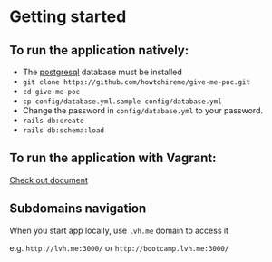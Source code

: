 # Getting started

## To run the application natively:

* The [postgresql][postgresql] database must be installed
* `git clone https://github.com/howtohireme/give-me-poc.git`
* `cd give-me-poc`
* `cp config/database.yml.sample config/database.yml`
* Change the password in `config/database.yml` to your password.
* `rails db:create`
* `rails db:schema:load`

## To run the application with Vagrant:

[Check out document](https://github.com/howtohireme/give-me-poc/blob/master/vagrant/README.md)

## Subdomains navigation

When you start app locally, use `lvh.me` domain to access it

e.g. `http://lvh.me:3000/` or `http://bootcamp.lvh.me:3000/`

[postgresql]: https://www.postgresql.org/
